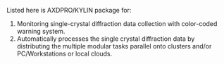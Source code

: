 Listed here is AXDPRO/KYLIN package for:
1. Monitoring single-crystal diffraction data collection with color-coded warning system.
2. Automatically processes the single crystal diffraction data by distributing the multiple modular tasks parallel onto clusters and/or PC/Workstations or local clouds.
   
<!---
albertfuzq/albertfuzq is a ✨ special ✨ repository because its `README.md` (this file) appears on your GitHub profile.
You can click the Preview link to take a look at your changes.
--->
